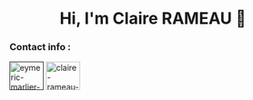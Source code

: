 <body>
	<h1 align="center">Hi, I'm Claire RAMEAU 👋</h1>
	<h3 align="left">Contact info :</h3>
	<p align="left">
    <a href="" target="blank"
      ><img
        align="center"
        src="https://skillicons.dev/icons?i=linkedin"
        alt="eymeric-marlier-8a2b1213a"
        height="50"
        width="60"
    /></a>
    <a href="mailto:rameau.claire.cr@gmail.com" target="blank"
      ><img
        align="center"
        src="https://skillicons.dev/icons?i=gmail"
        alt="claire-rameau-email"
        height="50"
        width="60"
    /></a>
  </p>
</body>
